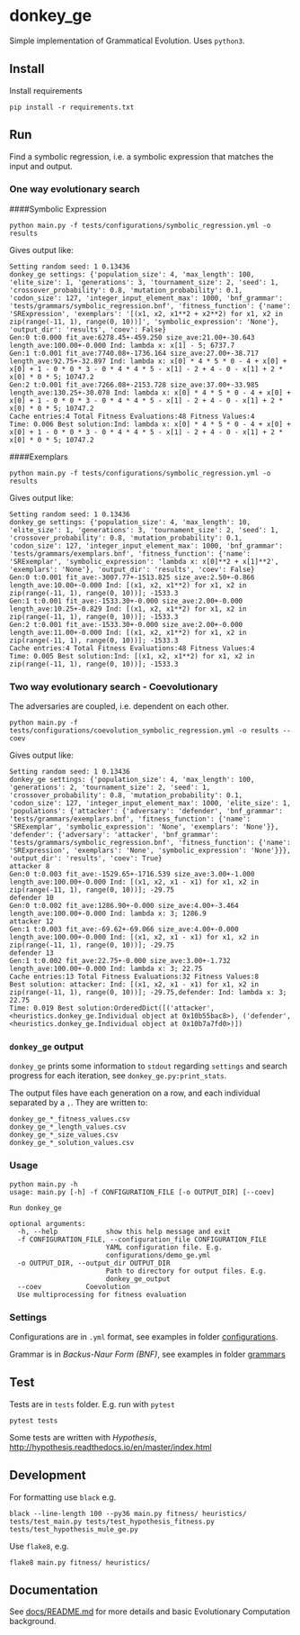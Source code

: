 # donkey_ge

Simple implementation of Grammatical Evolution. Uses `python3`. 

## Install

Install requirements
```
pip install -r requirements.txt
```

## Run

Find a symbolic regression, i.e. a symbolic expression that matches the input and output.

### One way evolutionary search

####Symbolic Expression
```
python main.py -f tests/configurations/symbolic_regression.yml -o results
```

Gives output like:
```
Setting random seed: 1 0.13436
donkey_ge settings: {'population_size': 4, 'max_length': 100, 'elite_size': 1, 'generations': 3, 'tournament_size': 2, 'seed': 1, 'crossover_probability': 0.8, 'mutation_probability': 0.1, 'codon_size': 127, 'integer_input_element_max': 1000, 'bnf_grammar': 'tests/grammars/symbolic_regression.bnf', 'fitness_function': {'name': 'SRExpression', 'exemplars': '[(x1, x2, x1**2 + x2**2) for x1, x2 in zip(range(-11, 1), range(0, 10))]', 'symbolic_expression': 'None'}, 'output_dir': 'results', 'coev': False}
Gen:0 t:0.000 fit_ave:6278.45+-459.250 size_ave:21.00+-30.643 length_ave:100.00+-0.000 Ind: lambda x: x[1] - 5; 6737.7
Gen:1 t:0.001 fit_ave:7740.08+-1736.164 size_ave:27.00+-38.717 length_ave:92.75+-32.897 Ind: lambda x: x[0] * 4 * 5 * 0 - 4 + x[0] + x[0] + 1 - 0 * 0 * 3 - 0 * 4 * 4 * 5 - x[1] - 2 + 4 - 0 - x[1] + 2 * x[0] * 0 * 5; 10747.2
Gen:2 t:0.001 fit_ave:7266.08+-2153.728 size_ave:37.00+-33.985 length_ave:130.25+-30.078 Ind: lambda x: x[0] * 4 * 5 * 0 - 4 + x[0] + x[0] + 1 - 0 * 0 * 3 - 0 * 4 * 4 * 5 - x[1] - 2 + 4 - 0 - x[1] + 2 * x[0] * 0 * 5; 10747.2
Cache entries:4 Total Fitness Evaluations:48 Fitness Values:4
Time: 0.006 Best solution:Ind: lambda x: x[0] * 4 * 5 * 0 - 4 + x[0] + x[0] + 1 - 0 * 0 * 3 - 0 * 4 * 4 * 5 - x[1] - 2 + 4 - 0 - x[1] + 2 * x[0] * 0 * 5; 10747.2
```

####Exemplars
```
python main.py -f tests/configurations/symbolic_regression.yml -o results
```

Gives output like:
```
Setting random seed: 1 0.13436
donkey_ge settings: {'population_size': 4, 'max_length': 10, 'elite_size': 1, 'generations': 3, 'tournament_size': 2, 'seed': 1, 'crossover_probability': 0.8, 'mutation_probability': 0.1, 'codon_size': 127, 'integer_input_element_max': 1000, 'bnf_grammar': 'tests/grammars/exemplars.bnf', 'fitness_function': {'name': 'SRExemplar', 'symbolic_expression': 'lambda x: x[0]**2 + x[1]**2', 'exemplars': 'None'}, 'output_dir': 'results', 'coev': False}
Gen:0 t:0.001 fit_ave:-3007.77+-1513.825 size_ave:2.50+-0.866 length_ave:10.00+-0.000 Ind: [(x1, x2, x1**2) for x1, x2 in zip(range(-11, 1), range(0, 10))]; -1533.3
Gen:1 t:0.001 fit_ave:-1533.30+-0.000 size_ave:2.00+-0.000 length_ave:10.25+-0.829 Ind: [(x1, x2, x1**2) for x1, x2 in zip(range(-11, 1), range(0, 10))]; -1533.3
Gen:2 t:0.001 fit_ave:-1533.30+-0.000 size_ave:2.00+-0.000 length_ave:11.00+-0.000 Ind: [(x1, x2, x1**2) for x1, x2 in zip(range(-11, 1), range(0, 10))]; -1533.3
Cache entries:4 Total Fitness Evaluations:48 Fitness Values:4
Time: 0.005 Best solution:Ind: [(x1, x2, x1**2) for x1, x2 in zip(range(-11, 1), range(0, 10))]; -1533.3
```

### Two way evolutionary search - Coevolutionary

The adversaries are coupled, i.e. dependent on each other.
```
python main.py -f tests/configurations/coevolution_symbolic_regression.yml -o results --coev
```

Gives output like:
```
Setting random seed: 1 0.13436
donkey_ge settings: {'population_size': 4, 'max_length': 100, 'generations': 2, 'tournament_size': 2, 'seed': 1, 'crossover_probability': 0.8, 'mutation_probability': 0.1, 'codon_size': 127, 'integer_input_element_max': 1000, 'elite_size': 1, 'populations': {'attacker': {'adversary': 'defender', 'bnf_grammar': 'tests/grammars/exemplars.bnf', 'fitness_function': {'name': 'SRExemplar', 'symbolic_expression': 'None', 'exemplars': 'None'}}, 'defender': {'adversary': 'attacker', 'bnf_grammar': 'tests/grammars/symbolic_regression.bnf', 'fitness_function': {'name': 'SRExpression', 'exemplars': 'None', 'symbolic_expression': 'None'}}}, 'output_dir': 'results', 'coev': True}
attacker 8
Gen:0 t:0.003 fit_ave:-1529.65+-1716.539 size_ave:3.00+-1.000 length_ave:100.00+-0.000 Ind: [(x1, x2, x1 - x1) for x1, x2 in zip(range(-11, 1), range(0, 10))]; -29.75
defender 10
Gen:0 t:0.002 fit_ave:1286.90+-0.000 size_ave:4.00+-3.464 length_ave:100.00+-0.000 Ind: lambda x: 3; 1286.9
attacker 12
Gen:1 t:0.003 fit_ave:-69.62+-69.066 size_ave:4.00+-0.000 length_ave:100.00+-0.000 Ind: [(x1, x2, x1 - x1) for x1, x2 in zip(range(-11, 1), range(0, 10))]; -29.75
defender 13
Gen:1 t:0.002 fit_ave:22.75+-0.000 size_ave:3.00+-1.732 length_ave:100.00+-0.000 Ind: lambda x: 3; 22.75
Cache entries:13 Total Fitness Evaluations:32 Fitness Values:8
Best solution: attacker: Ind: [(x1, x2, x1 - x1) for x1, x2 in zip(range(-11, 1), range(0, 10))]; -29.75,defender: Ind: lambda x: 3; 22.75
Time: 0.019 Best solution:OrderedDict([('attacker', <heuristics.donkey_ge.Individual object at 0x10b55bac8>), ('defender', <heuristics.donkey_ge.Individual object at 0x10b7a7fd0>)])
```

### `donkey_ge` output

`donkey_ge` prints some information to `stdout` regarding `settings` and
search progress for each iteration, see `donkey_ge.py:print_stats`. 

The output files have each generation on a row, and each individual separated by a `,`. They are written to:
```
donkey_ge_*_fitness_values.csv
donkey_ge_*_length_values.csv
donkey_ge_*_size_values.csv
donkey_ge_*_solution_values.csv
```

### Usage
```
python main.py -h
usage: main.py [-h] -f CONFIGURATION_FILE [-o OUTPUT_DIR] [--coev]

Run donkey_ge

optional arguments:
  -h, --help            show this help message and exit
  -f CONFIGURATION_FILE, --configuration_file CONFIGURATION_FILE
                        YAML configuration file. E.g.
                        configurations/demo_ge.yml
  -o OUTPUT_DIR, --output_dir OUTPUT_DIR
                        Path to directory for output files. E.g.
                        donkey_ge_output
  --coev           Coevolution
  Use multiprocessing for fitness evaluation
```

### Settings

Configurations are in `.yml` format, see examples in folder [configurations](tests/configurations).

Grammar is in *Backus-Naur Form (BNF)*, see examples in folder [grammars](tests/grammars)

## Test

Tests are in `tests` folder. E.g. run with `pytest`
```
pytest tests
```

Some tests are written with *Hypothesis*, http://hypothesis.readthedocs.io/en/master/index.html

## Development

For formatting use `black` e.g.
```
black --line-length 100 --py36 main.py fitness/ heuristics/ tests/test_main.py tests/test_hypothesis_fitness.py tests/test_hypothesis_mule_ge.py
```

Use `flake8`, e.g.
```
flake8 main.py fitness/ heuristics/
```


## Documentation

See [docs/README.md](docs/README.md) for more details and basic
Evolutionary Computation background.

